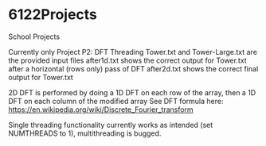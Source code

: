 # 6122Projects
School Projects

Currently only Project P2: DFT Threading
Tower.txt and Tower-Large.txt are the provided input files
after1d.txt shows the correct output for Tower.txt after a horizontal (rows only) pass of DFT
after2d.txt shows the correct final output for Tower.txt 

2D DFT is performed by doing a 1D DFT on each row of the array, then a 1D DFT on each column of the modified array
See DFT formula here: https://en.wikipedia.org/wiki/Discrete_Fourier_transform

Single threading functionality currently works as intended (set NUMTHREADS to 1), multithreading is bugged. 
